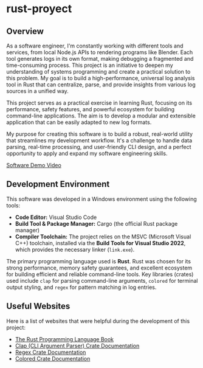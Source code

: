# rust-proyect

## Overview

As a software engineer, I'm constantly working with different tools and services, from local Node.js APIs to rendering programs like Blender. Each tool generates logs in its own format, making debugging a fragmented and time-consuming process. This project is an initiative to deepen my understanding of systems programming and create a practical solution to this problem. My goal is to build a high-performance, universal log analysis tool in Rust that can centralize, parse, and provide insights from various log sources in a unified way.

This project serves as a practical exercise in learning Rust, focusing on its performance, safety features, and powerful ecosystem for building command-line applications. The aim is to develop a modular and extensible application that can be easily adapted to new log formats.

My purpose for creating this software is to build a robust, real-world utility that streamlines my development workflow. It's a challenge to handle data parsing, real-time processing, and user-friendly CLI design, and a perfect opportunity to apply and expand my software engineering skills.

[Software Demo Video](http://youtube.link.goes.here)

## Development Environment

This software was developed in a Windows environment using the following tools:

* **Code Editor:** Visual Studio Code
* **Build Tool & Package Manager:** Cargo (the official Rust package manager)
* **Compiler Toolchain:** The project relies on the MSVC (Microsoft Visual C++) toolchain, installed via the **Build Tools for Visual Studio 2022**, which provides the necessary linker (`link.exe`).

The primary programming language used is **Rust**. Rust was chosen for its strong performance, memory safety guarantees, and excellent ecosystem for building efficient and reliable command-line tools. Key libraries (crates) used include `clap` for parsing command-line arguments, `colored` for terminal output styling, and `regex` for pattern matching in log entries.

## Useful Websites

Here is a list of websites that were helpful during the development of this project:

* [The Rust Programming Language Book](https://doc.rust-lang.org/book/ch01-02-hello-world.html)
* [Clap (CLI Argument Parser) Crate Documentation](https://docs.rs/clap/latest/clap/)
* [Regex Crate Documentation](https://docs.rs/regex/latest/regex/)
* [Colored Crate Documentation](https://docs.rs/colored/latest/colored/)
